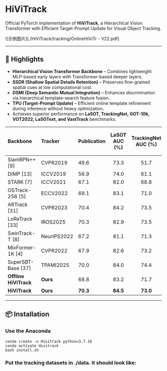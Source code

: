 # HiViTrack

Official PyTorch implementation of **HiViTrack**, a Hierarchical Vision Transformer with Efficient Target-Prompt Update for Visual Object Tracking.  

![示例图片](./HiViTrack/tracking/OnlineHiViTr - V22.pdf)

---

## 🔑 Highlights

- **Hierarchical Vision Transformer Backbone** – Combines lightweight MLP-based early layers with Transformer-based deeper layers.  
- **SSDR (Shallow Spatial Details Retention)** – Preserves fine-grained spatial cues at low computational cost.  
- **DSMI (Deep Semantic Mutual Integration)** – Enhances discrimination via hierarchical template–search feature fusion.  
- **TPU (Target-Prompt Update)** – Efficient online template refinement during inference without heavy optimization.  
- Achieves superior performance on **LaSOT, TrackingNet, GOT-10k, VOT2022, LaSOText, and VastTrack** benchmarks.  

| Backbone | Tracker | Publication | LaSOT<br>AUC (%) | TrackingNet<br>AUC (%) | GOT-10k<br>AO (%) | GOT-10k<br>SR<sub>0.75</sub> (%) | LaSOT<sub>ext</sub><br>AUC (%) |
| :--- | :--- | :--- | :---: | :---: | :---: | :---: | :---: |
| SiamRPN++ [9] | CVPR2019 | 49.6 | 73.3 | 51.7 | 32.5 | 34.0 |
| DiMP [13] | ICCV2019 | 56.9 | 74.0 | 61.1 | 49.2 | 39.2 |
| STARK [7] | ICCV2021 | 67.1 | 82.0 | 68.8 | 64.1 | - |
| OSTrack-256 [5] | ECCV2022 | 69.1 | 83.1 | 71.0 | 68.2 | 47.4 |
| ARTrack [31] | CVPR2023 | 70.4 | 84.2 | 73.5 | 70.9 | - |
| LoReTrack [33] | IROS2025 | 70.3 | 82.9 | 73.5 | 70.4 | 51.3 |
| SwinTrack-T [8] | NeurIPS2022 | 67.2 | 81.1 | 71.3 | 64.5 | 49.1 |
| MixFormer-1K [4] | CVPR2022 | 67.9 | 82.6 | 73.2 | 70.2 | - |
| SuperSBT-Base [37] | TPAMI2025 | 70.0 | 84.0 | 74.4 | 71.3 | 48.1 |
| **Offline HiViTrack** | **Ours** | 68.8 | 83.2 | 71.7 | 70.5 | 49.2 |
| **HiViTrack** | **Ours** | **70.3** | **84.5** | **73.0** | **71.3** | **51.1** |

---

## 📦 Installation

### Use the Anaconda
```
conda create -n Hivitrack python=3.7.16
conda activate Hivitrack
bash install.sh
```
### Put the tracking datasets in ./data. It should look like:


